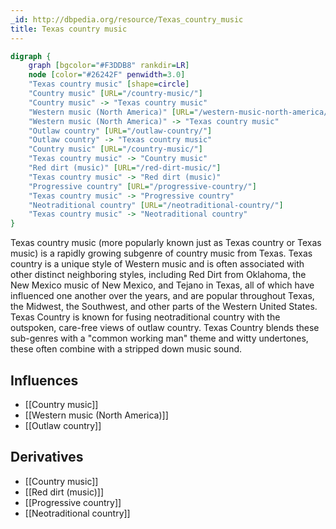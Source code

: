 ```yaml
---
_id: http://dbpedia.org/resource/Texas_country_music
title: Texas country music
---
```


```dot
digraph {
	graph [bgcolor="#F3DDB8" rankdir=LR]
	node [color="#26242F" penwidth=3.0]
	"Texas country music" [shape=circle]
	"Country music" [URL="/country-music/"]
	"Country music" -> "Texas country music"
	"Western music (North America)" [URL="/western-music-north-america/"]
	"Western music (North America)" -> "Texas country music"
	"Outlaw country" [URL="/outlaw-country/"]
	"Outlaw country" -> "Texas country music"
	"Country music" [URL="/country-music/"]
	"Texas country music" -> "Country music"
	"Red dirt (music)" [URL="/red-dirt-music/"]
	"Texas country music" -> "Red dirt (music)"
	"Progressive country" [URL="/progressive-country/"]
	"Texas country music" -> "Progressive country"
	"Neotraditional country" [URL="/neotraditional-country/"]
	"Texas country music" -> "Neotraditional country"
}
```

Texas country music (more popularly known just as Texas country or Texas music) is a rapidly growing subgenre of country music from Texas. Texas country is a unique style of Western music and is often associated with other distinct neighboring styles, including Red Dirt from Oklahoma, the New Mexico music of New Mexico, and Tejano in Texas, all of which have influenced one another over the years, and are popular throughout Texas, the Midwest, the Southwest, and other parts of the Western United States. Texas Country is known for fusing neotraditional country with the outspoken, care-free views of outlaw country. Texas Country blends these sub-genres with a "common working man" theme and witty undertones, these often combine with a stripped down music sound.

## Influences

- [[Country music]]
- [[Western music (North America)]]
- [[Outlaw country]]

## Derivatives

- [[Country music]]
- [[Red dirt (music)]]
- [[Progressive country]]
- [[Neotraditional country]]
